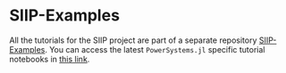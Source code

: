 # SIIP-Examples

All the tutorials for the SIIP project are part of a separate repository
[SIIP-Examples](https://github.com/NREL-SIIP/SIIPExamples.jl). You can access the latest
`PowerSystems.jl` specific tutorial notebooks in
[this link](https://nbviewer.jupyter.org/github/NREL-SIIP/SIIPExamples.jl/blob/master/notebook/2_PowerSystems_examples/).
